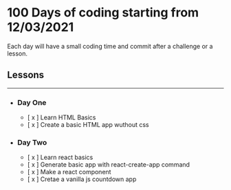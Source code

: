 # 100 Days of coding starting from 12/03/2021

Each day will have a small coding time and commit after a challenge or a lesson.

## Lessons

<hr>

- ### Day One

  - [ x ] Learn HTML Basics
  - [ x ] Create a basic HTML app wuthout css

- ### Day Two
  - [ x ] Learn react basics
  - [ x ] Generate basic app with react-create-app command
  - [ x ] Make a react component
  - [ x ] Cretae a vanilla js countdown app
